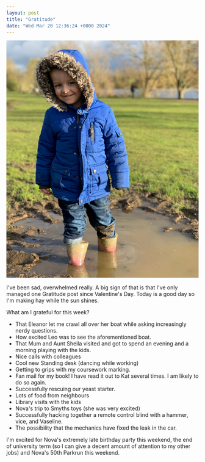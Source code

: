 ```yaml
---
layout: post
title: "Gratitude"
date: "Wed Mar 20 12:36:24 +0000 2024"
---
```


![Leo and mud](/assets/images/leoinmud.png)

I've been sad, overwhelmed really.  A big sign of that is that I've only managed one Gratitude post since Valentine's Day. Today is a good day so I'm making hay while the sun shines.  

What am I grateful for this week? 

* That Eleanor let me crawl all over her boat while asking increasingly nerdy questions. 
* How excited Leo was to see the aforementioned boat. 
* That Mum and Aunt Sheila visited and got to spend an evening and a morning playing with the kids. 
* Nice calls with colleagues
* Cool new Standing desk (dancing while working)   
* Getting to grips with my coursework marking. 
* Fan mail for my book! I have read it out to Kat several times. I am likely to do so again. 
* Successfully rescuing our yeast starter. 
* Lots of food from neighbours 
* Library visits with the kids 
* Nova's trip to Smyths toys (she was very excited) 
* Successfully hacking together a remote control blind with a hammer, vice, and Vaseline. 
* The possibility that the mechanics have fixed the leak in the car. 

I'm excited for Nova's extremely late birthday party this weekend, the end of university term (so I can give a decent amount of attention to my other jobs) and Nova's 50th Parkrun this weekend.   
 










